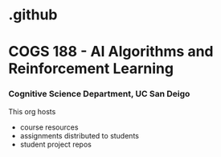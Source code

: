 # .github
# COGS 188 - AI Algorithms and Reinforcement Learning 
### Cognitive Science Department, UC San Deigo

This org hosts
- course resources
- assignments distributed to students
- student project repos
  
